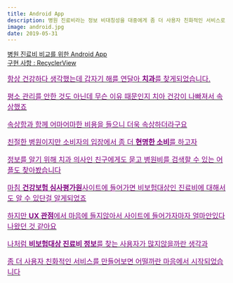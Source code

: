 ```yaml
---
title: Android App
description: 병원 진료비라는 정보 비대칭성을 대중에게 좀 더 사용자 친화적인 서비스로 제공하면 어떨까
image: android.jpg
date: 2019-05-31
---
```


<a href="https://github.com/hayleyshim/Howmuch">병원 진료비 비교를 위한 Android App
<br>구현 사항 : RecyclerView

<font size="3" color="purple">
항상 건강하다 생각했는데 갑자기 해를 연달아 <b>치과</b>를 찾게되었습니다. 
<p>평소 관리를 안한 것도 아닌데 무슨 이유 때문인지 치아 건강이 나빠져서 속상했죠
<p>속상함과 함께 어마어마한 비용을 들으니 더욱 속상하더라구요
<p>친절한 병원이지만 소비자의 입장에서 좀 더 <b>현명한 소비</b>를 하고자
<p>정보를 알기 위해 치과 의사인 친구에게도 묻고 병원비를 검색할 수 있는 어플도 찾아봤습니다 
<p>마침 <b>건강보험 심사평가원</b>사이트에 들어가면 비보험대상인 진료비에 대해서도 알 수 있단걸 알게되었죠
<p>하지만 <b>UX 관점</b>에서 마음에 들지않아서 사이트에 들어가자마자 얼마안있다 나왔던 것 같아요
<p>나처럼 <b>비보험대상 진료비 정보</b>를 찾는 사용자가 많지않을까란 생각과
<p>좀 더 사용자 친화적인 서비스를 만들어보면 어떨까란 마음에서 시작되었습니다  